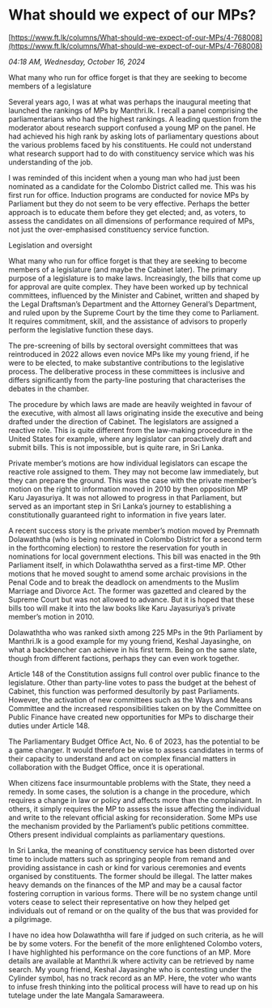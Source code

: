 # What should we expect of our MPs?

[https://www.ft.lk/columns/What-should-we-expect-of-our-MPs/4-768008](https://www.ft.lk/columns/What-should-we-expect-of-our-MPs/4-768008)

*04:18 AM, Wednesday, October 16, 2024*

What many who run for office forget is that they are seeking to become members of a legislature

Several years ago, I was at what was perhaps the inaugural meeting that launched the rankings of MPs by Manthri.lk. I recall a panel comprising the parliamentarians who had the highest rankings. A leading question from the moderator about research support confused a young MP on the panel. He had achieved his high rank by asking lots of parliamentary questions about the various problems faced by his constituents. He could not understand what research support had to do with constituency service which was his understanding of the job.

I was reminded of this incident when a young man who had just been nominated as a candidate for the Colombo District called me. This was his first run for office. Induction programs are conducted for novice MPs by Parliament but they do not seem to be very effective. Perhaps the better approach is to educate them before they get elected; and, as voters, to assess the candidates on all dimensions of performance required of MPs, not just the over-emphasised constituency service function.

Legislation and oversight

What many who run for office forget is that they are seeking to become members of a legislature (and maybe the Cabinet later). The primary purpose of a legislature is to make laws. Increasingly, the bills that come up for approval are quite complex. They have been worked up by technical committees, influenced by the Minister and Cabinet, written and shaped by the Legal Draftsman’s Department and the Attorney General’s Department, and ruled upon by the Supreme Court by the time they come to Parliament. It requires commitment, skill, and the assistance of advisors to properly perform the legislative function these days.

The pre-screening of bills by sectoral oversight committees that was reintroduced in 2022 allows even novice MPs like my young friend, if he were to be elected, to make substantive contributions to the legislative process. The deliberative process in these committees is inclusive and differs significantly from the party-line posturing that characterises the debates in the chamber.

The procedure by which laws are made are heavily weighted in favour of the executive, with almost all laws originating inside the executive and being drafted under the direction of Cabinet. The legislators are assigned a reactive role. This is quite different from the law-making procedure in the United States for example, where any legislator can proactively draft and submit bills. This is not impossible, but is quite rare, in Sri Lanka.

Private member’s motions are how individual legislators can escape the reactive role assigned to them. They may not become law immediately, but they can prepare the ground. This was the case with the private member’s motion on the right to information moved in 2010 by then opposition MP Karu Jayasuriya. It was not allowed to progress in that Parliament, but served as an important step in Sri Lanka’s journey to establishing a constitutionally guaranteed right to information in five years later.

A recent success story is the private member’s motion moved by Premnath Dolawaththa (who is being nominated in Colombo District for a second term in the forthcoming election) to restore the reservation for youth in nominations for local government elections. This bill was enacted in the 9th Parliament itself, in which Dolawaththa served as a first-time MP. Other motions that he moved sought to amend some archaic provisions in the Penal Code and to break the deadlock on amendments to the Muslim Marriage and Divorce Act. The former was gazetted and cleared by the Supreme Court but was not allowed to advance. But it is hoped that these bills too will make it into the law books like Karu Jayasuriya’s private member’s motion in 2010.

Dolawaththa who was ranked sixth among 225 MPs in the 9th Parliament by Manthri.lk is a good example for my young friend, Keshal Jayasinghe, on what a backbencher can achieve in his first term. Being on the same slate, though from different factions, perhaps they can even work together.

Article 148 of the Constitution assigns full control over public finance to the legislature. Other than party-line votes to pass the budget at the behest of Cabinet, this function was performed desultorily by past Parliaments. However, the activation of new committees such as the Ways and Means Committee and the increased responsibilities taken on by the Committee on Public Finance have created new opportunities for MPs to discharge their duties under Article 148.

The Parliamentary Budget Office Act, No. 6 of 2023, has the potential to be a game changer. It would therefore be wise to assess candidates in terms of their capacity to understand and act on complex financial matters in collaboration with the Budget Office, once it is operational.

When citizens face insurmountable problems with the State, they need a remedy. In some cases, the solution is a change in the procedure, which requires a change in law or policy and affects more than the complainant. In others, it simply requires the MP to assess the issue affecting the individual and write to the relevant official asking for reconsideration. Some MPs use the mechanism provided by the Parliament’s public petitions committee. Others present individual complaints as parliamentary questions.

In Sri Lanka, the meaning of constituency service has been distorted over time to include matters such as springing people from remand and providing assistance in cash or kind for various ceremonies and events organised by constituents. The former should be illegal. The latter makes heavy demands on the finances of the MP and may be a causal factor fostering corruption in various forms. There will be no system change until voters cease to select their representative on how they helped get individuals out of remand or on the quality of the bus that was provided for a pilgrimage.

I have no idea how Dolawaththa will fare if judged on such criteria, as he will be by some voters. For the benefit of the more enlightened Colombo voters, I have highlighted his performance on the core functions of an MP. More details are available at Manthri.lk where activity can be retrieved by name search. My young friend, Keshal Jayasinghe who is contesting under the Cylinder symbol, has no track record as an MP. Here, the voter who wants to infuse fresh thinking into the political process will have to read up on his tutelage under the late Mangala Samaraweera.


